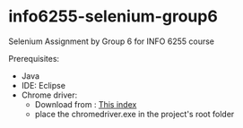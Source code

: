 # info6255-selenium-group6
Selenium Assignment by Group 6 for INFO 6255 course

Prerequisites:
- Java
- IDE: Eclipse
- Chrome driver: 
	- Download from : [This index](http://chromedriver.storage.googleapis.com/index.html)  
	- place the chromedriver.exe in the project's root folder